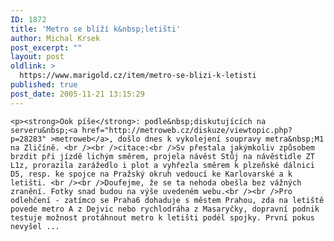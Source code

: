 ```yaml
---
ID: 1872
title: 'Metro se blíží k&nbsp;letišti'
author: Michal Krsek
post_excerpt: ""
layout: post
oldlink: >
  https://www.marigold.cz/item/metro-se-blizi-k-letisti
published: true
post_date: 2005-11-21 13:15:29
---
```

	<p><strong>Ook píše</strong>: podle&nbsp;diskutujících na serveru&nbsp;<a href="http://metroweb.cz/diskuze/viewtopic.php?p=28283" >metroweb</a>, došlo dnes k vykolejení soupravy metra&nbsp;M1 na Zličíně. <br /><br />citace:<br />Sv přestala jakýmkoliv způsobem brzdit při jízdě lichým směrem, projela návěst Stůj na návěstidle ZT L1z, prorazila zarážedlo i plot a vyhřezla směrem k plzeňské dálnici D5, resp. ke spojce na Pražský okruh vedoucí ke Karlovarské a k letišti. <br /><br />Doufejme, že se ta nehoda obešla bez vážných zranění. Fotky snad budou na výše uvedeném webu.<br /><br />Pro odlehčení - zatímco se Praha6 dohaduje s městem Prahou, zda na letiště povede metro A z Dejvic nebo rychlodráha z Masaryčky, dopravní podnik testuje možnost protáhnout metro k letišti podél spojky. První pokus nevyšel ...
</p>